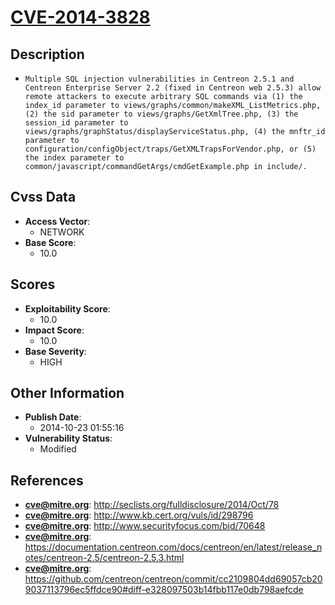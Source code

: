 
# [CVE-2014-3828](https://cve.mitre.org/cgi-bin/cvename.cgi?name=CVE-2014-3828)

## Description

- `Multiple SQL injection vulnerabilities in Centreon 2.5.1 and Centreon Enterprise Server 2.2 (fixed in Centreon web 2.5.3) allow remote attackers to execute arbitrary SQL commands via (1) the index_id parameter to views/graphs/common/makeXML_ListMetrics.php, (2) the sid parameter to views/graphs/GetXmlTree.php, (3) the session_id parameter to views/graphs/graphStatus/displayServiceStatus.php, (4) the mnftr_id parameter to configuration/configObject/traps/GetXMLTrapsForVendor.php, or (5) the index parameter to common/javascript/commandGetArgs/cmdGetExample.php in include/.`

## Cvss Data

- **Access Vector**:
  - NETWORK
- **Base Score**:
  - 10.0

## Scores

- **Exploitability Score**:
  - 10.0
- **Impact Score**:
  - 10.0
- **Base Severity**:
  - HIGH

## Other Information

- **Publish Date**:
  - 2014-10-23 01:55:16
- **Vulnerability Status**:
  - Modified

## References

- **cve@mitre.org**: http://seclists.org/fulldisclosure/2014/Oct/78
- **cve@mitre.org**: http://www.kb.cert.org/vuls/id/298796
- **cve@mitre.org**: http://www.securityfocus.com/bid/70648
- **cve@mitre.org**: https://documentation.centreon.com/docs/centreon/en/latest/release_notes/centreon-2.5/centreon-2.5.3.html
- **cve@mitre.org**: https://github.com/centreon/centreon/commit/cc2109804dd69057cb209037113796ec5ffdce90#diff-e328097503b14fbb117e0db798aefcde
